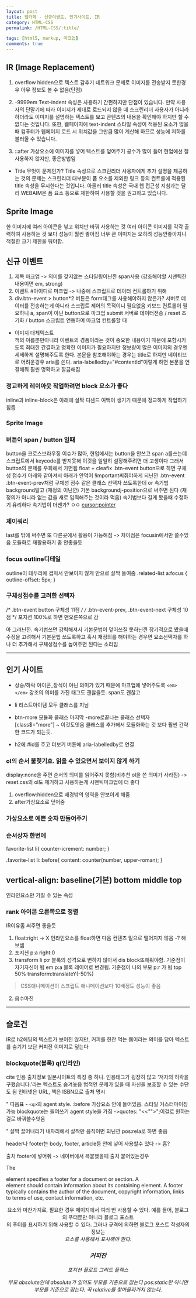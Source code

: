 ```yaml
---
layout: post
title: 웹카페 - 신규이벤트, 인기사이트, IR
category: HTML-CSS
permalink: /HTML-CSS/:title/

tags: [html5, markup, 마크업]
comments: true
---
```


## IR (Image Replacement)

1. overflow hidden으로 텍스트 감추기
네트워크 문제로 이미지를 전송받지 못한경우 아무 정보도 볼 수 없음(단점)

3. -9999em
Text-indent 속성은 사용하기 간편하지만 단점이 있습니다. 만약 사용자의 단말기에 따라 이미지가 제대로 로드되지 않을 때 스크린리더 사용자가 아니라 하더라도 이미지를 설명하는 텍스트를 보고 콘텐츠의 내용을 확인해야 하지만 할 수 없다는 것입니다. 또한, 웹페이지에 text-indent 스타일 속성이 적용된 요소가 많을 때 컴퓨터가 웹페이지 로드 시 위치값을 그만큼 많이 계산해 하므로 성능에 저하를 불러올 수 있습니다.


2. ::after 가상요소에 이미지를 넣어 텍스트를 덮어주기
공수가 많이 들어 현업에선 잘 사용하지 않지만, 좋은방법임

* Title 무엇이 문제인가?
Title 속성으로 스크린리더 사용자에게 추가 설명을 제공하는 것의 문제는 스크린리더 대부분이 폼 요소를 제외한 링크 등의 컨트롤에 적용된 title 속성을 무시한다는 것입니다. 아울러 title 속성은 국내 웹 접근성 지침과는 달리 WEBAIM은 폼 요소 등으로 제한하여 사용할 것을 권고하고 있습니다.

## Sprite Image
한 이미지에 여러 아이콘을 넣고 위치만 바꿔 사용하는 것
여러 아이콘 이미지를 각각 출력하여 사용하는 것 보다 성능이 훨씬 좋아짐
너무 큰 이미지는 오히려 성능안좋아지니 적절한 크기 제한을 둬야함.

## 신규 이벤트

1. 제목 마크업 -> 의미를 갖지않는 스타일링이닌깐 span사용 (강조해야할 시맨틱한 내용이면 em, strong)
2. 이벤트 #아이디로 마크업 -> 나중에 스크립트로 데이터 컨트롤하기 위해
3. div.btn-event > button*2 
버튼은 form태그를 사용해야하지 않은가? 서버로 데이터를 전송하는게 아니라 스크립트 제어의 목적이니 필요없음 
키보드 컨트롤이 필요하니 a, span이 아닌 button으로 마크업
submit 서버로 데이터전송 / reset 초기화 /  button 스크립트 연동하여 마크업 컨트롤할 때

* 이미지 대체텍스트  
책의 이름뿐만아니라 이벤트의 경품이라는 것이 중요한 내용이기 때문에 포함시키도록
최대한 간결하고 명확한 이미지가 필요하지만
정보량이 많은 이미지의 경우엔 세세하게 설명해주도록 한다. 
본문을 참조해야하는 경우는 title로
하지만 네이티브로 어려운경우 aria를 쓴다. aria-labelledby="#contentId"이렇게 하면 본문을 연결해줘 훨씬 명확하고 깔끔해짐

### 정교하게 레이아웃 작업하려면 block 요소가 좋다
inline과 inline-block은 아래에 살짝 디센드 여백이 생기기 때문에 정교하게 작업하기 힘듬

### Sprite Image

### 버튼이 span / button 일때
button을 크로스브라우징 이슈가 많아, 
현업에서는 button을 안쓰고 span a를쓰는데 스크립트에서 keycode를 받지못해
이것을 일일히 설정해주려면 더 고생이다
그래서  button의 문제를 우회해서 가면됨 float + cleafix
.btn-event button으로 하면 구체성 점수가 아래와 같아져서
아래가 안먹어 !important써줘야하게 되닌깐
.btn-event .btn-event-prev처럼 구체성 점수 같은 클래스 선택자 쓰도록한데 
or
속기법 background말고 (재정의 이닌깐)
기본 backgroundj-position으로 써주면 된다 (재정의가 아니라 없는 값을 새로 입력해주는 것이라 먹음)
속기법보다 길게 봤을때 수정하기 유리하다
속기법이 더쎈가? ㅇㅇ
[cursor:pointer](http://naradesign.net/wp/2016/09/07/2197/)

### 제이쿼리 
last를 밖에 써주면 또 다른곳에서 활용이 가능해짐 -> 차이점은 focusin에서만 쓸수있음 모듈화로 재활용하기 좀 안좋을듯

### focus outline디테일
outline이 테두리에 겹처서 안보이지 않게 안으로 살짝 들여줌
.related-list a:focus {
  outline-offset: 5px;
}

### 구체성점수를 고려한 선택자
/* .btn-event button 구체성 11점 */
/* .btn-event-prev, .btn-event-next 구체성 10점 */
포지션 100%로 하면 맨오른쪽으로 감

아 그러닌깐. 
속기법쓰면 강력해져서 기본문법이 덮어쓰질 못하닌깐 
장기적으로 봤을때 수정을 고려해서 기본문법 쓰도록하고
혹시 재정의를 해야하는 경우면
요소선택자를 하나 더 추가해서 구체성점수를 높여주면 된다는 소리임


-----
## 인기 사이트

* 상승/하락 아이콘_장식이 아닌 의미가 있기 때문에 마크업에 넣어주도록
`<em></em>` 강조의 의미를 가진 태그도 괜찮을듯. span도 괜찮고

* li 리스트아이템 모두 클래스를 지님

* btn-more 모듈화
클래스 마지막 -more로끝나는 클래스 선택자
[class$="more"]
~ 이것도잇음
클래스를 추가해서 모듈화하는 것 보다 훨씬 간략한 코드가 되는듯.

* h2에 #id를 주고 더보기 버튼에 aria-labelledby로 연결

### ol의 순서 불릿기호. 읽을 수 있으면서 보이지 않게 하기
display:none을 주면 순서의 의미를 읽어주지 못함(비추천 ol을 쓴 의미가 사라짐)
-> reset.css의 ol도 제거하고 사용하는게 시맨틱마크업에 더 좋다

1. overflow:hidden으로 배경밖의 영역을 안보이게 해줌
2. after가상요소로 덮어줌

### 가상요소로 예쁜 숫자 만들어주기


### 순서상자 한번에 
favorite-list li{
    counter-icrement: number;
}

.favorite-list li::before{
    content: counter(number, upper-roman);
}

## vertical-align: baseline(기본) bottom middle top
인라인요소만 가질 수 있는 속성

### rank 아이콘 오른쪽으로 정렬
IR이유좀 써주면 좋을듯

1. float:right -> X
인라인요소를 float하면 다음 컨텐츠 밑으로 떨어지지 않음 -? 해보셈
2. 포지션
p:a
right:0
1. transform
li p:r 블록의 성격으로 변하지 않아서 dis block또해줘야함. 기준점이 자기자신이 됨
em p:a 블록 레이어로 변경됨. 기준점이 나의 부모 p:r 가 됨
   top 50%
   transform:translateY(-50%)
>CSS애니메이션이 스크립트 애니메이션보다 10배정도 성능이 좋음

2. 음수마진

--------
## 슬로건
IR로 h2헤딩의 텍스트가 보이진 않지만, 커피를 한잔 먹는 웹이라는 의미를 담아 텍스트를 숨기기 보단 커피잔 이미지로 덮는다

### blockquote(블록) q(인라인)
cite 인용 출처정보
일본사이트의 특징 중 하나. 인용태그가 굉장히 많고 '저자의 허락을 구했습니다.'라는 텍스트도 숨겨놓음
법적인 문제가 있을 때 자신을 보호할 수 있는 수단도 됨
인터넷은 URL, 책은 ISBN으로 출처 명시

" 따옴표 - `<q>`의 agent style. :before 가상요소 안에 들어있음. 스타일 커스터마이징 가능
blockquote는 들여쓰기 agent style을 가짐
->quotes: "<<"">";이걸로 원하는 걸로 바꿔쓸수잇음

" 살짝 끌어내리기
내자리에서 살짝만 움직이면 되닌깐
pos:rela로 하면 좋음

header나 footer는 body, footer, article등 안에 넣어 사용할수 있다 -> 흠?

출처 footer에 넣어줘 -> 네이버에서 복붙했을때 출처 붙어있는경우

The <footer> element specifies a footer for a document or section.
A <footer> element should contain information about its containing element.
A footer typically contains the author of the document, copyright information, links to terms of use, contact information, etc.

 <header> 요소와 마찬가지로, 필요한 경우 페이지에서 여러 번 사용할 수 있다. 예를 들어, 블로그의 푸터뿐만 아니라 블로그 포스트 <article>의 푸터를 표시하기 위해 사용할 수 있다. 그러나 규격에 의하면 블로그 포스트 작성자의 정보는 <address> 요소를 사용해서 표시해야 한다.

### 커피잔
포지션
플로트 
그리드
플렉스

부모 absolute안에 absolute가 있어도 부모를 기준으로 잡는다
pos:static만 아니면 부모를 기준으로 잡는다. 꼭 relative를 찾아올라가지 않는다. 
